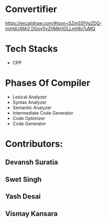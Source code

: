 # Convertifier

https://excalidraw.com/#json=SZmSSfVgZDQ-jmHdU4Mj2,DGoy5yZHMkHOLLmHbI7uMQ

<h1>Tech Stacks</h1>
<ul>
  <li>CPP</li>
</ul>

<h1>Phases Of Compiler</h1>
<ul>
  <li>Lexical Analyzer</li>
  <li>Syntax Analyzer</li>
  <li>Semantic Analyzer</li>
  <li>Intermediate Code Generator</li>
  <li>Code Optimizer</li>
  <li>Code Generator</li>
</ul>

<h1>Contributors: </h1>
<h2>Devansh Suratia</h2>
<h2>Swet Singh</h2>
<h2>Yash Desai</h2>
<h2>Vismay Kansara</h2>
